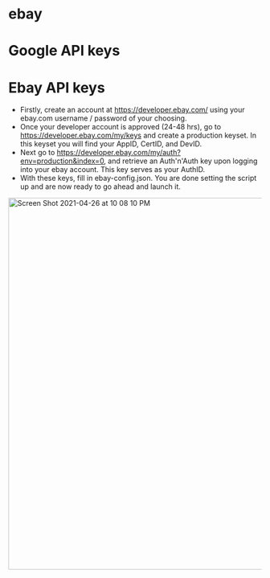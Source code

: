 # ebay

# Google API keys

# Ebay API keys
- Firstly, create an account at https://developer.ebay.com/ using your ebay.com username / password of your choosing.
- Once your developer account is approved (24-48 hrs), go to https://developer.ebay.com/my/keys and create a production keyset. In this keyset you will find your AppID, CertID, and DevID. 
- Next go to https://developer.ebay.com/my/auth?env=production&index=0, and retrieve an Auth'n'Auth key upon logging into your ebay account. This key serves as your AuthID.
- With these keys, fill in ebay-config.json. You are done setting the script up and are now ready to go ahead and launch it.
<img width="740" alt="Screen Shot 2021-04-26 at 10 08 10 PM" src="https://user-images.githubusercontent.com/61530695/116174165-e5e57180-a6db-11eb-8e30-93b0fcbdc721.png">
